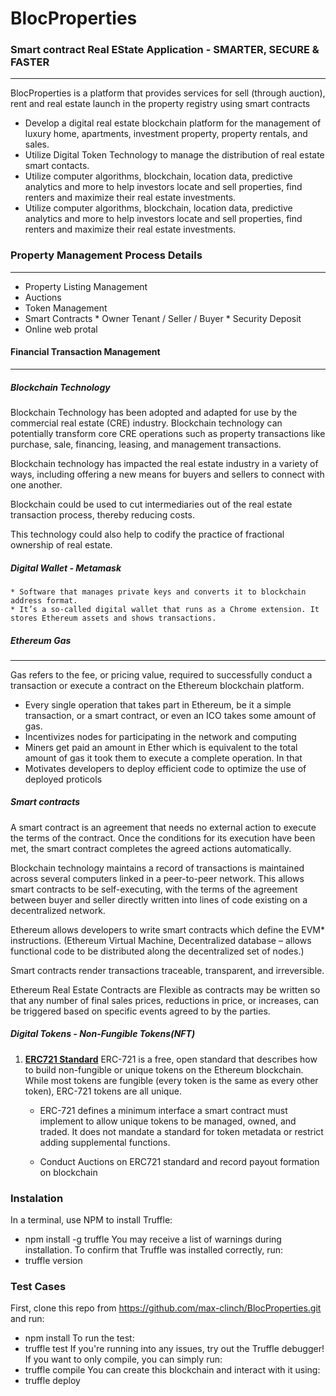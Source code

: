 # BlocProperties 

### Smart contract Real EState Application - SMARTER, SECURE & FASTER
---
BlocProperties is a platform that provides services for sell (through auction), rent and real estate launch in the property registry using smart contracts
  * Develop a digital real estate blockchain platform for the management of luxury home, apartments, investment property, property rentals, and sales.
  * Utilize Digital Token Technology to manage the distribution of real estate smart contacts.
  * Utilize computer algorithms, blockchain, location data, predictive analytics and more to help investors locate and sell  properties, find renters and maximize their real estate investments.
  *  Utilize computer algorithms, blockchain, location data, predictive analytics and more to help investors locate and sell  properties, find renters and maximize their real estate investments.

### Property Management Process Details
---
  * Property Listing Management
  * Auctions
  * Token Management
  * Smart Contracts
        * Owner Tenant / Seller / Buyer
        * Security Deposit
  * Online web protal

#### Financial Transaction Management
  ---

##### Blockchain Technology
  Blockchain Technology has been adopted and adapted for use by the  commercial real estate (CRE) industry. Blockchain technology can  potentially transform core CRE operations such as property  transactions like purchase, sale, financing, leasing, and management transactions.

  Blockchain technology has impacted the real estate industry in a  variety of ways, including offering a new means for buyers and  sellers to connect with one another.

  Blockchain could be used to cut intermediaries out of the real estate transaction process, thereby reducing costs.

  This technology could also help to codify the practice of fractional ownership of real estate.

##### Digital Wallet - Metamask
    * Software that manages private keys and converts it to blockchain address format.
    * It’s a so-called digital wallet that runs as a Chrome extension. It stores Ethereum assets and shows transactions.

##### Ethereum Gas
---
Gas refers to the fee, or pricing value, required to successfully conduct a transaction or execute a contract on the Ethereum blockchain platform.
  * Every single operation that takes part in Ethereum, be it a simple transaction, or a smart contract, or even an ICO takes some amount of gas.
  *  Incentivizes nodes for participating in the network and computing 
  * Miners get paid an amount in Ether which is equivalent to the total amount of gas it took them to execute a complete operation. In that 
  *  Motivates developers to deploy efficient code to optimize the use of deployed proticols

##### Smart contracts
A smart contract is an agreement that needs no external action to execute the terms of the contract. Once the conditions for its execution have been met, the smart contract completes the agreed actions automatically.

Blockchain technology maintains a record of transactions is maintained across several computers linked in a peer-to-peer network. This allows smart contracts to be self-executing, with the terms of the agreement between buyer and seller directly written into lines of code existing on a decentralized network.

Ethereum allows developers to write smart contracts which define the EVM* instructions. (Ethereum Virtual Machine, Decentralized database – allows functional code to be distributed along the decentralized set of nodes.)

Smart contracts render transactions traceable, transparent, and 
irreversible.

Ethereum Real Estate Contracts are Flexible as contracts may be written so that any number of final sales prices, reductions in price, or increases, can be triggered based on specific events agreed to by the parties.


##### Digital Tokens - Non-Fungible Tokens(NFT)

1. **[ERC721 Standard](https://eips.ethereum.org/EIPS/eip-721)**
      ERC-721 is a free, open standard that describes how to build non-fungible or unique tokens on the Ethereum blockchain. While most tokens are fungible (every token is the same as every other token), ERC-721 tokens are all unique.

      * ERC-721 defines a minimum interface a smart contract must implement to allow unique tokens to be managed, owned, and traded. It does not mandate a standard for token metadata or restrict adding supplemental functions.

      * Conduct Auctions on ERC721 standard and record payout formation on blockchain

### Instalation 
In a terminal, use NPM to install Truffle:
  * npm install -g truffle
You may receive a list of warnings during installation. To confirm that Truffle was installed correctly, run:
  * truffle version

###  Test Cases
First, clone this repo from https://github.com/max-clinch/BlocProperties.git and run:
  * npm install 
To run the test:
  * truffle test
If you're running into any issues, try out the Truffle debugger!
If you want to only compile, you can simply run:
  * truffle compile
You can create this blockchain and interact with it using:
  * truffle deploy  



